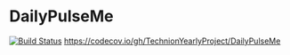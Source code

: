 # DailyPulseMe
[![Build Status](https://travis-ci.org/TechnionYearlyProject/DailyPulseMe.svg?branch=master)](https://travis-ci.org/TechnionYearlyProject/DailyPulseMe)
https://codecov.io/gh/TechnionYearlyProject/DailyPulseMe